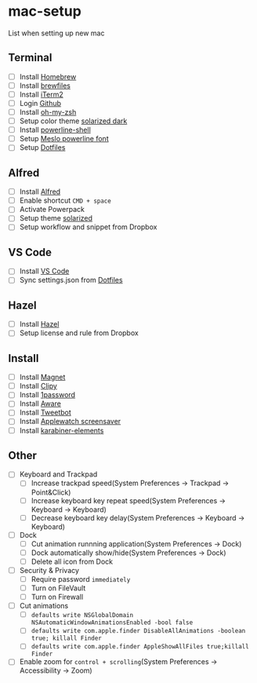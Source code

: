 # mac-setup
List when setting up new mac

## Terminal
- [ ] Install [Homebrew](https://brew.sh/)
- [ ] Install [brewfiles](https://github.com/kotalab/mac-setup/blob/master/brewfile)
- [ ] Install [iTerm2](https://www.iterm2.com/)
- [ ] Login [Github](https://github.com)
- [ ] Install [oh-my-zsh](https://github.com/robbyrussell/oh-my-zsh)
- [ ] Setup color theme [solarized dark](https://github.com/altercation/solarized)
- [ ] Install [powerline-shell](https://github.com/b-ryan/powerline-shell)
- [ ] Setup [Meslo powerline font](https://github.com/powerline/fonts)
- [ ] Setup [Dotfiles](https://github.com/kotalab/dotfiles)

## Alfred
- [ ] Install [Alfred](https://www.alfredapp.com/)
- [ ] Enable shortcut `CMD + space`
- [ ] Activate Powerpack
- [ ] Setup theme [solarized](https://github.com/deanishe/alfred-themes)
- [ ] Setup workflow and snippet from Dropbox

## VS Code
- [ ] Install [VS Code](https://code.visualstudio.com/download)
- [ ] Sync settings.json from [Dotfiles](https://github.com/kotalab/dotfiles)

## Hazel
- [ ] Install [Hazel](http://www.noodlesoft.com/)
- [ ] Setup license and rule from Dropbox

## Install
- [ ] Install [Magnet](https://itunes.apple.com/jp/app/magnet-%E3%83%9E%E3%82%B0%E3%83%8D%E3%83%83%E3%83%88/id441258766?mt=12)
- [ ] Install [Clipy](https://clipy-app.com/)
- [ ] Install [1password](https://1password.com/)
- [ ] Install [Aware](https://itunes.apple.com/jp/app/aware/id1082170746?mt=12)
- [ ] Install [Tweetbot](https://itunes.apple.com/jp/app/tweetbot-for-twitter/id557168941?mt=12)
- [ ] Install [Applewatch screensaver](http://www.rasmusnielsen.dk/applewatch/)
- [ ] Install [karabiner-elements](https://pqrs.org/osx/karabiner/)

## Other
- [ ] Keyboard and Trackpad
  - [ ] Increase trackpad speed(System Preferences -> Trackpad -> Point&Click)
  - [ ] Increase keyboard key repeat speed(System Preferences -> Keyboard -> Keyboard)
  - [ ] Decrease keyboard key delay(System Preferences -> Keyboard -> Keyboard)
- [ ] Dock
  - [ ] Cut animation runnning application(System Preferences -> Dock)
  - [ ] Dock automatically show/hide(System Preferences -> Dock)
  - [ ] Delete all icon from Dock
- [ ] Security & Privacy
  - [ ] Require password `immediately`
  - [ ] Turn on FileVault
  - [ ] Turn on Firewall
- [ ] Cut animations
  - [ ] `defaults write NSGlobalDomain NSAutomaticWindowAnimationsEnabled -bool false`
  - [ ] `defaults write com.apple.finder DisableAllAnimations -boolean true; killall Finder`
  - [ ] `defaults write com.apple.finder AppleShowAllFiles true;killall Finder`
- [ ] Enable zoom for `control + scrolling`(System Preferences -> Accessibility -> Zoom)
